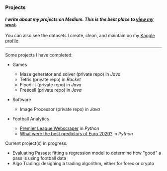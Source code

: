 ### Projects

#### *I write about my projects on Medium. This is the best place to [view my work](https://medium.com/@patel.dea).*

You can also see the datasets I create, clean, and maintain on my [Kaggle profile](https://www.kaggle.com/deanpatel).

---

Some projects I have completed:
- Games
  - Maze generator and solver (private repo) in *Java*
  - Tetris (private repo) in *Racket*
  - Flood-it (private repo) in *Java*
  - Freecell (private repo) in *Java*

- Software
  - Image Processor (private repo) in *Java*

- Football Analytics
  - [Premier League Webscraper](https://github.com/deanpatel2/FotMob-PL-Webscraper) in *Python*
  - [What were the best predictors of Euro 2020?](https://github.com/deanpatel2/euro2020-best-predictor-stat) in *Python*

Current project(s) in progress:

- Evaluating Passes: fitting a regression model to determine how "good" a pass is using football data
- Algo Trading: designing a trading algorithm, either for forex or crypto

